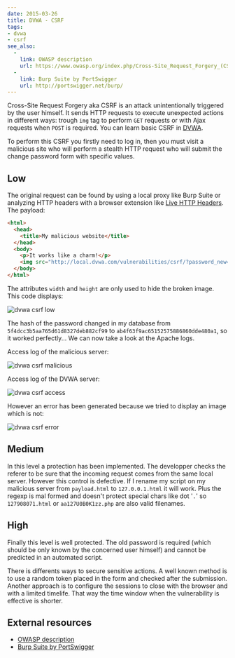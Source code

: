 ```yaml
---
date: 2015-03-26
title: DVWA - CSRF
tags:
- dvwa
- csrf
see_also:
  -
    link: OWASP description
    url: https://www.owasp.org/index.php/Cross-Site_Request_Forgery_(CSRF)
  -
    link: Burp Suite by PortSwigger
    url: http://portswigger.net/burp/
---
```

Cross-Site Request Forgery aka CSRF is an attack unintentionally triggered by the user himself.
It sends HTTP requests to execute unexpected actions in different ways: trough `img` tag to perform `GET` requests or with Ajax requests when `POST` is required.
You can learn basic CSRF in [DVWA](/damn-vulnerable-web-application/ "Damn Vulnerable Web Application").

To perform this CSRF you firstly need to log in, then you must visit a malicious site who will perform a stealth HTTP request who will submit the change password form with specific values.

## Low

The original request can be found by using a local proxy like Burp Suite or analyzing HTTP headers with a browser extension like [Live HTTP Headers](https://addons.mozilla.org/fr/firefox/addon/live-http-headers/).
The payload:

```html
<html>
  <head>
    <title>My malicious website</title>
  </head>
  <body>
    <p>It works like a charm!</p>
    <img src="http://local.dvwa.com/vulnerabilities/csrf/?password_new=azerty&password_conf=azerty&Change=Change" width="1" height="1" />
  </body>
</html>
```

<!--more-->

The attributes `width` and `height` are only used to hide the broken image.
This code displays:

![dvwa csrf low](/images/dvwa-csrf-low.png)

The hash of the password changed in my database from `5f4dcc3b5aa765d61d8327deb882cf99` to `ab4f63f9ac65152575886860dde480a1`, so it worked perfectly...
We can now take a look at the Apache logs.

Access log of the malicious server:

![dvwa csrf malicious](/images/dvwa-csrf-malicious.png)

Access log of the DVWA server:

![dvwa csrf access](/images/dvwa-csrf-access.png)

However an error has been generated because we tried to display an image which is not:

![dvwa csrf error](/images/dvwa-csrf-error.png)

## Medium

In this level a protection has been implemented.
The developper checks the referer to be sure that the incoming request comes from the same local server.
However this control is defective.
If I rename my script on my malicious server from `payload.html` to `127.0.0.1.html` it will work.
Plus the regexp is mal formed and doesn't protect special chars like dot '`.`' so `127908071.html` or `aa127U0B0K1zz.php` are also valid filenames.

## High

Finally this level is well protected.
The old password is required (which should be only known by the concerned user himself) and cannot be predicted in an automated script.

There is differents ways to secure sensitive actions. A well known method is to use a random token placed in the form and checked after the submission.
Another approach is to configure the sessions to close with the browser and with a limited timelife. That way the time window when the vulnerability is effective is shorter.


## External resources

- [OWASP description](https://www.owasp.org/index.php/Cross-Site_Request_Forgery_(CSRF))
- [Burp Suite by PortSwigger](http://portswigger.net/burp/)
